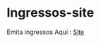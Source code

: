 # Ingressos-site
Emita ingressos Aqui :
<a href="https://estudantedehtml.github.io/ingressos-site/ingressos">Site</a>

<a href="https://estudantedehtml.github.io/ingressos-site/ingressos/index.html"></a>
